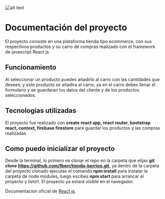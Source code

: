 ![alt text](https://doc-0s-c8-docs.googleusercontent.com/docs/securesc/3fc3glna6ms9kf4l1mkfbuk1jnj4f6n8/re8n9sd7i4ov19bn66n7i0nvhecqi6lr/1644266100000/13153331235908384862/11814323177111880117/1VPqloT2FMr1pQYmVGaAvI--Vr5cAqcfG?e=view&authuser=0&nonce=60lceabfn9n0g&user=11814323177111880117&hash=l9umgchffhg7u9cj2hp0d0r08dic3pce)


# Documentación del proyecto

El proyecto consiste en una plataforma tienda tipo ecommerce, con sus respectivos productos y su carro de compras realizado con el framework de javascript React js.

## Funcionamiento

Al seleccionar un producto puedes añadirlo al carro con las cantidades que desees, y este producto se añadira al carro, ya en el carro debes llenar el formulario y se guardaran los datos del cliente y de los productos seleccionados.


## Tecnologias utilizadas

El proyecto fue realizado con **create react app, react router, bootstrap react, context, firebase firestore** para guardar los productos y las compras realizadas.


## Como puedo inicializar el proyecto

Desde la terminal, lo primero es clonar el repo en la carpeta que elijas **git clone https://github.com/fberr/tienda-berrios.git**, ya dentro de la carpeta del proyecto clonado ejecutas el comando **npm install** para instalar la carpeta de node modules, luego escibes **npm start** para arrancar el proyecto y listo!!. El proyecto ya estará visible en el navegador.

Documentacion oficial de [React js](https://reactjs.org/).


